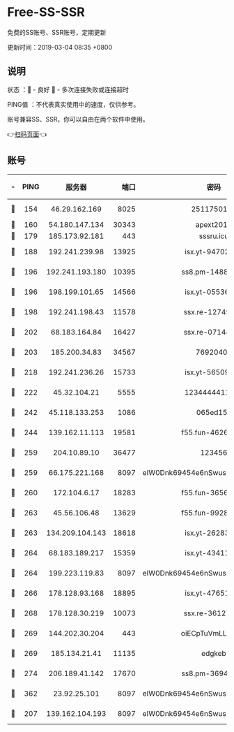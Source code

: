 # Free-SS-SSR

免费的SS账号、SSR账号，定期更新

更新时间：2019-03-04 08:35 +0800

## 说明

状态     ：🙂 - 良好 🙁 - 多次连接失败或连接超时

PING值   ：不代表真实使用中的速度，仅供参考。

账号兼容SS、SSR，你可以自由在两个软件中使用。

👉[扫码页面](https://liesauer.github.io/free-ss-ssr.github.io/)👈

## 账号

|-|PING|服务器|端口|密码|加密方式|区域|
|:----:|:----:|:-----:|-----:|:----:|:----:|:----:|
|🙂|154|46.29.162.169|8025|2511750146|aes-256-cfb|RU|
|🙂|160|54.180.147.134|30343|apext2019|chacha20|KR|
|🙂|179|185.173.92.181|443|sssru.icu|rc4-md5|RU|
|🙂|188|192.241.239.98|13925|isx.yt-94702728|aes-256-cfb|US|
|🙂|196|192.241.193.180|10395|ss8.pm-14887083|aes-256-cfb|US|
|🙂|196|198.199.101.65|14566|isx.yt-05536769|aes-256-cfb|US|
|🙂|198|192.241.198.43|11578|ssx.re-12749222|aes-256-cfb|US|
|🙂|202|68.183.164.84|16427|ssx.re-07144593|aes-256-cfb|US|
|🙂|203|185.200.34.83|34567|76920400|aes-256-cfb|US|
|🙂|218|192.241.236.26|15733|isx.yt-56509000|aes-256-cfb|US|
|🙂|222|45.32.104.21|5555|1234444411111|aes-256-cfb|SG|
|🙂|242|45.118.133.253|1086|065ed15a|aes-256-cfb|SG|
|🙂|244|139.162.11.113|19581|f55.fun-46262690|aes-256-cfb|SG|
|🙂|259|204.10.89.10|36477|123456|aes-256-cfb|US|
|🙂|259|66.175.221.168|8097|eIW0Dnk69454e6nSwuspv9DmS201tQ0D|aes-256-cfb|US|
|🙂|260|172.104.6.17|18283|f55.fun-36565083|aes-256-cfb|US|
|🙂|263|45.56.106.48|13629|f55.fun-99286814|aes-256-cfb|US|
|🙂|263|134.209.104.143|18618|isx.yt-26283608|aes-256-cfb|SG|
|🙂|264|68.183.189.217|15359|isx.yt-43411617|aes-256-cfb|SG|
|🙂|264|199.223.119.83|8097|eIW0Dnk69454e6nSwuspv9DmS201tQ0D|aes-256-cfb|US|
|🙂|266|178.128.93.168|18895|isx.yt-47651683|aes-256-cfb|SG|
|🙂|268|178.128.30.219|10073|ssx.re-36127052|aes-256-cfb|SG|
|🙂|269|144.202.30.204|443|oiECpTuVmLLxk4Ts|aes-256-cfb|US|
|🙂|269|185.134.21.41|11135|edgkeb|aes-256-cfb|GB|
|🙂|274|206.189.41.142|17670|ss8.pm-36944551|aes-256-cfb|SG|
|🙂|362|23.92.25.101|8097|eIW0Dnk69454e6nSwuspv9DmS201tQ0D|aes-256-cfb|US|
|🙂|207|139.162.104.193|8097|eIW0Dnk69454e6nSwuspv9DmS201tQ0D|aes-256-cfb|JP|
